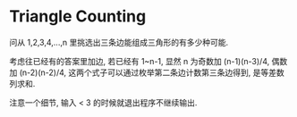 # Triangle Counting

问从 1,2,3,4,...,n 里挑选出三条边能组成三角形的有多少种可能.

考虑往已经有的答案里加边, 若已经有 1~n-1, 显然 n 为奇数加 (n-1)(n-3)/4, 偶数加 (n-2)(n-2)/4, 这两个式子可以通过枚举第二条边计数第三条边得到, 是等差数列求和.

注意一个细节, 输入 \< 3 的时候就退出程序不继续输出.
